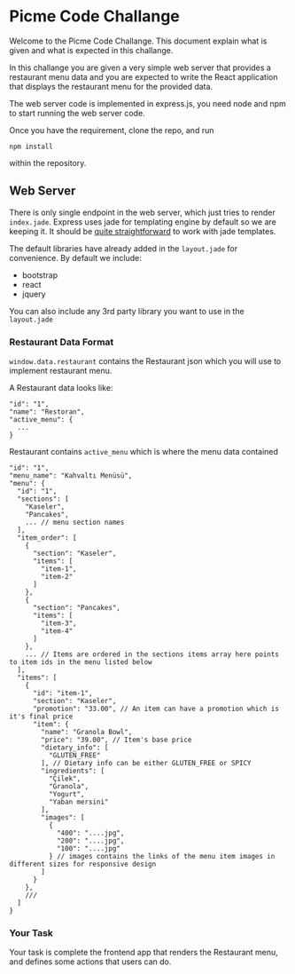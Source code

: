 # Picme Code Challange
Welcome to the Picme Code Challange. This document explain what is given and
what is expected in this challange.

In this challange you are given a very simple web server that provides a
restaurant menu data and you are expected to write the React application that
displays the restaurant menu for the provided data.

The web server code is implemented in express.js, you need node and npm to start
running the web server code.

Once you have the requirement, clone the repo, and run
```
npm install
```
within the repository.

## Web Server

There is only single endpoint in the web server, which just tries to render
`index.jade`. Express uses jade for templating engine by default so we are keeping
it. It should be [quite straightforward](https://naltatis.github.io/jade-syntax-docs/) to work with jade templates.

The default libraries have already added in the `layout.jade` for convenience. By default we include:
- bootstrap
- react
- jquery

You can also include any 3rd party library you want to use in the `layout.jade`

### Restaurant Data Format
`window.data.restaurant` contains the Restaurant json which you will use to implement restaurant menu.

A Restaurant data looks like:
```
"id": "1",
"name": "Restoran",
"active_menu": {
  ...
}
```
Restaurant contains `active_menu` which is where the menu data contained
```
"id": "1",
"menu_name": "Kahvaltı Menüsü",
"menu": {
  "id": "1",
  "sections": [
    "Kaseler",
    "Pancakes",
    ... // menu section names
  ],
  "item_order": [
    {
      "section": "Kaseler",
      "items": [
        "item-1",
        "item-2"
      ]
    },
    {
      "section": "Pancakes",
      "items": [
        "item-3",
        "item-4"
      ]
    },
    ... // Items are ordered in the sections items array here points to item ids in the menu listed below
  ],
  "items": [
    {
      "id": "item-1",
      "section": "Kaseler",
      "promotion": "33.00", // An item can have a promotion which is it's final price
      "item": {
        "name": "Granola Bowl",
        "price": "39.00", // Item's base price
        "dietary_info": [
          "GLUTEN_FREE"
        ], // Dietary info can be either GLUTEN_FREE or SPICY
        "ingredients": [
          "Çilek",
          "Granola",
          "Yogurt",
          "Yaban mersini"
        ],
        "images": [
          {
            "400": "....jpg",
            "200": "....jpg",
            "100": "....jpg"
          } // images contains the links of the menu item images in different sizes for responsive design
        ]
      }
    },
    ///
  ]
}
```

### Your Task

Your task is complete the frontend app that renders the Restaurant menu, and defines some actions that users
can do. 
